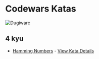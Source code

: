 <!-- @format -->

# Codewars Katas

![Dugiwarc](https://www.codewars.com/users/dugiwarc/badges/large)

## 4 kyu

- [Hamming Numbers](./HammingNumbers) - [View Kata Details](https://www.codewars.com/kata/58e61f3d8ff24f774400002c)
